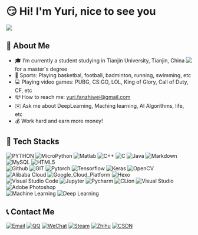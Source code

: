 # :smirk: Hi! I'm Yuri, nice to see you
![](https://www.hualigs.cn/image/60af2d1ea3ef2.jpg)
## :eyes: About Me
<img align="right" src="https://github-readme-stats.vercel.app/api?username=FanDady&show_icons=true&icon_color=CE1D2D&text_color=718096&bg_color=ffffff&hide_title=true" />  

- :mortar_board: I’m currently a student studying in Tianjin University, Tianjin, China for a master's degree
- :muscle: Sports: Playing basketbal, football, badminton, running, swimming, etc
- :computer: Playing video games: PUBG, CS:GO, LOL, King of Glory, Call of Duty, CF, etc
- :mailbox_closed: How to reach me: [yuri.fanzhiwei@gmail.com](mailto:yuri.fanzhiwei@gmail.com)
- :envelope: Ask me about DeepLearning, Maching learning, AI Algorithms, life, etc
- :moneybag: Work hard and earn more money!

## :wrench: Tech Stacks
![PYTHON](https://img.shields.io/badge/-Python-333333?style=flat&logo=python&logoColor=white)
![MicroPython](https://img.shields.io/badge/-MicroPython-2B2728?style=flat&logo=MicroPython&logoColor=white)
![Matlab](https://img.shields.io/badge/-Matlab-00599C?style=flat&logo=Matlab&logoColor=white)
![C++](https://img.shields.io/badge/-C++-00599C?style=flat&logo=c++&logoColor=white)
![C](https://img.shields.io/badge/-C-A8B9CC?style=flat&logo=c&logoColor=white)
![Java](https://img.shields.io/badge/-Java-007396?style=flat&logo=java&logoColor=white)
![Markdown](https://img.shields.io/badge/-Markdown-333333?style=flat&logo=markdown)
![MySQL](https://img.shields.io/badge/-MySQL-4479A1?style=flat&logo=MySQL&logoColor=white)
![HTML5](https://img.shields.io/badge/-HTML5-E34F26?style=flat&logo=html5&logoColor=white)  
![Github](https://img.shields.io/badge/-Github-181717?style=flat&logo=github&logoColor=white)
![GIT](https://img.shields.io/badge/-Git-F05032?style=flat&logo=git&logoColor=white)
![Pytorch](https://img.shields.io/badge/-Pytorch-EE4C2C?style=flat&logo=pytorch&logoColor=white)
![Tensorflow](https://img.shields.io/badge/-Tensorflow-FF6F00?style=flat&logo=tensorflow&logoColor=white)
![Keras](https://img.shields.io/badge/-Keras-D00000?style=flat&logo=keras&logoColor=white)
![OpenCV](https://img.shields.io/badge/-OpenCV-5C3EE8?style=flat&logo=OpenCV&logoColor=white)
![Alibaba Cloud](https://img.shields.io/badge/-AlibabaCloud-FF6A00?style=flat&logo=Alibaba-Cloud&logoColor=white)
![Google_Cloud_Platform](https://img.shields.io/badge/-Google_Cloud_Platform-1a73e8?style=flat-square&logo=google-cloud&logoColor=white)
![Hexo](https://img.shields.io/badge/-Hexo-0E83D?style=flat&logo=Hexo&logoColor=white)  
![Visual Studio Code](https://img.shields.io/badge/-VisualStudioCode-007ACC?style=flat&logo=Visual-Studio-Code&logoColor=white)
![Jupyter](https://img.shields.io/badge/Jupyter-F37626?style=flat-square&logo=Jupyter&logoColor=white)
![Pycharm](https://img.shields.io/badge/-Pycharm-000000?style=flat&logo=Pycharm&logoColor=white)
![CLion](https://img.shields.io/badge/-CLion-000000?style=flat&logo=CLion&logoColor=white)
![Visual Studio](https://img.shields.io/badge/-VisualStudio-5C2D91?style=flat&logo=Visual-Studio&logoColor=white)
![Adobe Photoshop](https://img.shields.io/badge/-Adobe_Photoshop-31A8FF?style=flat&logo=Adobe-Photoshop&logoColor=white)  
![Machine Learning](https://img.shields.io/badge/-Machine_Learning-333333?style=flat&logo=Machine-Learning&logoColor=white)
![Deep Learning](https://img.shields.io/badge/-Deep_Learning-333333?style=flat&logo=Deep-Learning&logoColor=white)

## :telephone_receiver: Contact Me
<a href="mailto:Yuri.Fanzhiwei@gmail.com"><img alt="Email" src="https://img.shields.io/badge/Email-Yuri.Fanzhiwei@gmail.com-blue?style=flat&logo=gmail"></a>
<a href="1140021702@qq.com"><img alt="QQ" src="https://img.shields.io/badge/QQ-1140021702-blue?style=flat&logo=Tencent-QQ&logoColor=white"></a>
<a href="Yuri_FanZhiwei"><img alt="WeChat" src="https://img.shields.io/badge/WeChat-Yuri_FanZhiwei-blue?style=flat&logo=WeChat"></a>
<a href="Steam"><img alt="Steam" src="https://img.shields.io/badge/Steam-1189404453-blue?style=flat&logo=Steam"></a>
[![Zhihu](https://img.shields.io/badge/-Zhihu-0084FF?style=flat&logo=Zhihu&logoColor=white)](https://www.zhihu.com/people/fan-zhi-wei-68)
[![CSDN](https://img.shields.io/badge/-CSDN-333333?style=flat&logo=CSDN&logoColor=white)](https://blog.csdn.net/qq_43711697)











